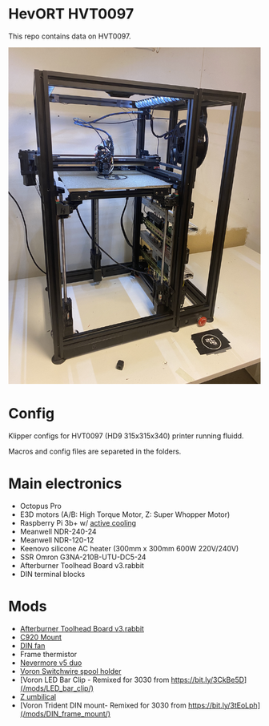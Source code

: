 # HevORT HVT0097

This repo contains data on HVT0097. 


![HVT0097](./images/HVT0097.jpg)

# Config

Klipper configs for HVT0097 (HD9 315x315x340) printer running fluidd.

Macros and config files are separeted in the folders.

# Main electronics

* Octopus Pro
* E3D motors (A/B: High Torque Motor, Z: Super Whopper Motor)
* Raspberry Pi 3b+ w/ [active cooling](https://www.amazon.se/gp/product/B08B84D8VH/ref=ppx_yo_dt_b_asin_title_o08_s00?ie=UTF8&th=1)
* Meanwell ‎NDR-240-24‎
* Meanwell NDR-120-12‎
* Keenovo silicone AC heater (300mm x 300mm 600W 220V/240V)
* SSR Omron G3NA-210B-UTU-DC5-24
* Afterburner Toolhead Board v3.rabbit
* DIN terminal blocks


# Mods

* [Afterburner Toolhead Board v3.rabbit](https://github.com/VoronDesign/Voron-Hardware/tree/master/Afterburner_Toolhead_PCB)
* [C920 Mount](https://github.com/VoronDesign/VoronUsers/tree/master/printer_mods/Iakabos/C920_mount)
* [DIN fan](/mods/DIN_fan/)
* Frame thermistor
* [Nevermore v5 duo](https://github.com/nevermore3d/Nevermore_Micro/tree/master/V5_Duo/V2)
* [Voron Switchwire spool holder](https://github.com/VoronDesign/Voron-Switchwire/blob/master/STL/spool_holder_base.stl)
* [Voron LED Bar Clip - Remixed for 3030 from https://bit.ly/3CkBe5D](/mods/LED_bar_clip/)
* [Z umbilical](/mods/Z-umbilical/)
* [Voron Trident DIN mount- Remixed for 3030 from https://bit.ly/3tEoLph](/mods/DIN_frame_mount/)